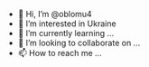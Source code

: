 - 👋 Hi, I’m @oblomu4
- 👀 I’m interested in Ukraine
- 🌱 I’m currently learning ...
- 💞️ I’m looking to collaborate on ...
- 📫 How to reach me ...

<!---
oblomu4/oblomu4 is a ✨ special ✨ repository because its `README.md` (this file) appears on your GitHub profile.
You can click the Preview link to take a look at your changes.
--->
